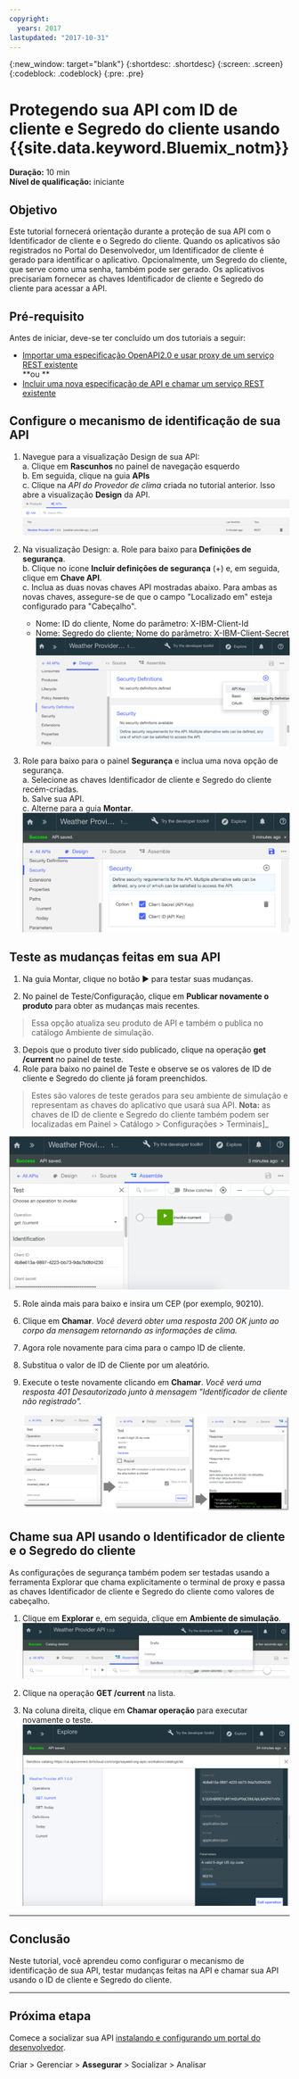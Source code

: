 ```yaml
---
copyright:
  years: 2017
lastupdated: "2017-10-31"
---
```


{:new_window: target="blank"}
{:shortdesc: .shortdesc}
{:screen: .screen}
{:codeblock: .codeblock}
{:pre: .pre}

# Protegendo sua API com ID de cliente e Segredo do cliente usando {{site.data.keyword.Bluemix_notm}}

**Duração:** 10 min  
**Nível de qualificação:** iniciante


## Objetivo

Este tutorial fornecerá orientação durante a proteção de sua API com o Identificador de cliente e o Segredo do cliente. Quando os aplicativos são registrados no Portal do Desenvolvedor, um Identificador de cliente é gerado para identificar o aplicativo. Opcionalmente, um Segredo do cliente, que serve como uma senha, também pode ser gerado. Os aplicativos precisariam fornecer as chaves Identificador de cliente e Segredo do cliente para acessar a API.


## Pré-requisito

Antes de iniciar, deve-se ter concluído um dos tutoriais a seguir: 
- [Importar uma especificação OpenAPI2.0 e usar proxy de um serviço REST existente](tut_rest_landing.html)  
**ou 
**  
- [Incluir uma nova especificação de API e chamar um serviço REST existente](tut_rest_landing.html)


## Configure o mecanismo de identificação de sua API

1. Navegue para a visualização Design de sua API:  
   a. Clique em **Rascunhos** no painel de navegação esquerdo  
   b. Em seguida, clique na guia **APIs**  
   c. Clique na _API do Provedor de clima_ criada no tutorial anterior. Isso abre a visualização **Design** da API.  
   ![](images/1_goto_drafts_api.png)  

2. Na visualização Design:
    a. Role para baixo para **Definições de segurança**.  
    b. Clique no ícone **Incluir definições de segurança** (+) e, em seguida, clique em **Chave API**.  
    c. Inclua as duas novas chaves API mostradas abaixo. Para ambas as novas chaves, assegure-se de que o campo "Localizado em" esteja configurado para "Cabeçalho".  
      - Nome: ID do cliente, Nome do parâmetro: X-IBM-Client-Id  
      - Nome: Segredo do cliente; Nome do parâmetro: X-IBM-Client-Secret    
        ![](images/2_security_definitions.png)  

3. Role para baixo para o painel **Segurança** e inclua uma nova opção de segurança.  
    a. Selecione as chaves Identificador de cliente e Segredo do cliente recém-criadas.  
    b. Salve sua API.  
    c. Alterne para a guia **Montar**.  
    ![](images/3_security_option.png)  


## Teste as mudanças feitas em sua API

1. Na guia Montar, clique no botão ► para testar suas mudanças.

2. No painel de Teste/Configuração, clique em **Publicar novamente o produto** para obter as mudanças mais recentes. 
> Essa opção atualiza seu produto de API e também o publica no catálogo Ambiente de simulação.

3. Depois que o produto tiver sido publicado, clique na operação **get /current** no painel de teste.
4. Role para baixo no painel de Teste e observe se os valores de ID de cliente e Segredo do cliente já foram preenchidos. 
> Estes são valores de teste gerados para seu ambiente de simulação e representam as chaves do aplicativo que usará sua API.
> **Nota:** as chaves de ID de cliente e Segredo do cliente também podem ser localizadas em Painel > Catálogo > Configurações > Terminais]_   
  
  ![](images/test_api_keys_1.png)

5. Role ainda mais para baixo e insira um CEP (por exemplo, 90210). 
6. Clique em **Chamar**. _Você deverá obter uma resposta 200 OK junto ao corpo da mensagem retornando as informações de clima._
7. Agora role novamente para cima para o campo ID de cliente. 
8. Substitua o valor de ID de Cliente por um aleatório.
9. Execute o teste novamente clicando em **Chamar**. _Você verá uma resposta 401 Desautorizado junto à mensagem "Identificador de cliente não registrado"._  

    ![](images/test_api_keys_3.png)  


## Chame sua API usando o Identificador de cliente e o Segredo do cliente

As configurações de segurança também podem ser testadas usando a ferramenta Explorar que chama explicitamente o terminal de proxy e passa as chaves Identificador de cliente e Segredo do cliente como valores de cabeçalho.

1. Clique em **Explorar** e, em seguida, clique em **Ambiente de simulação**.
    ![](images/explore_1.png)

2. Clique na operação **GET /current** na lista.

3. Na coluna direita, clique em **Chamar operação** para executar novamente o teste.
    ![](images/explore_3.png)

---

## Conclusão
Neste tutorial, você aprendeu como configurar o mecanismo de identificação de sua API, testar mudanças feitas na API e chamar sua API usando o ID de cliente e Segredo do cliente. 

---

## Próxima etapa

Comece a socializar sua API [instalando e configurando um portal do desenvolvedor](tut_config_dev_portal.html).

Criar > Gerenciar > **Assegurar** > Socializar > Analisar
